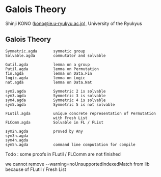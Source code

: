 Galois Theory
============

Shinji KONO (kono@ie.u-ryukyu.ac.jp), University of the Ryukyus

## Galois Theory

```
Symmetric.agda       symmetic group
Solvable.agda        commutator and solvable 

Gutil.agda           lemma on a group 
Putil.agda           lemma on Permutation
fin.agda             lemma on Data.Fin
logic.agda           lemma on Logic
nat.agda             lemma on Data.Nat

sym2.agda            Symmetric 2 is solvable
sym3.agda            Symmetric 3 is solvable
sym4.agda            Symmetric 4 is solvable
sym5.agda            Symmetric 5 is not solvable

FLutil.agda          unique concrete representation of Permutation
                     with Fresh List
FLComm.agda          Solvable in FL / FList

sym2n.agda           proved by Any
sym3n.agda           
sym4n.agda           
sym5n.agda           command line computation for compile

```

Todo :  some proofs in FLutil / FLComm are not finished

we cannot remove   --warning=noUnsupportedIndexedMatch from lib because of FLutil / Fresh List

